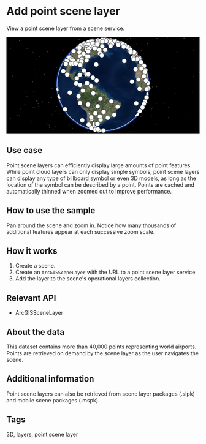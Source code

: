 # Add point scene layer

View a point scene layer from a scene service.

![Image of a point scene layer](AddAPointSceneLayer.png)

## Use case

Point scene layers can efficiently display large amounts of point features. While point cloud layers can only display simple symbols, point scene layers can display any type of billboard symbol or even 3D models, as long as the location of the symbol can be described by a point. Points are cached and automatically thinned when zoomed out to improve performance.

## How to use the sample

Pan around the scene and zoom in. Notice how many thousands of additional features appear at each successive zoom scale.

## How it works

1. Create a scene.
2. Create an `ArcGISSceneLayer` with the URL to a point scene layer service.
3. Add the layer to the scene's operational layers collection.

## Relevant API

* ArcGISSceneLayer

## About the data

This dataset contains more than 40,000 points representing world airports. Points are retrieved on demand by the scene layer as the user navigates the scene.

## Additional information

Point scene layers can also be retrieved from scene layer packages (.slpk) and mobile scene packages (.mspk).

## Tags

3D, layers, point scene layer
